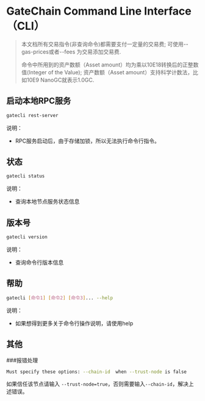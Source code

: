 # GateChain Command Line Interface（CLI）

> 本文档所有交易指令(非查询命令)都需要支付一定量的交易费;
> 可使用--gas-prices或者--fees 为交易添加交易费.
> 
> 命令中所用到的资产数额（Asset amount）均为乘以10E18转换后的正整数值(Integer of the Value);
> 资产数额（Asset amount）支持科学计数法，比如10E9 NanoGC就表示1.0GC.


## 启动本地RPC服务
```bash
gatecli rest-server
```

说明：

* RPC服务启动后，由于存储加锁，所以无法执行命令行指令。

## 状态
```bash
gatecli status
```

说明：

* 查询本地节点服务状态信息

## 版本号
```bash
gatecli version
```

说明：

* 查询命令行版本信息

## 帮助
```bash
gatecli [命令1] [命令2] [命令3]... --help
```

说明：

* 如果想得到更多关于命令行操作说明，请使用help

## 其他
###报错处理
```bash
Must specify these options: --chain-id  when --trust-node is false
```

如果信任该节点请输入 `--trust-node=true`，否则需要输入`--chain-id`，解决上述错误。




